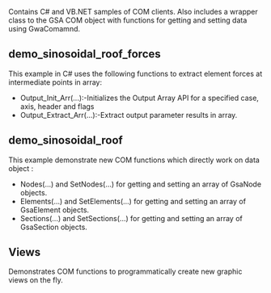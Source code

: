 Contains C# and VB.NET samples of COM clients. Also includes a wrapper class to the GSA COM object with functions for getting and setting data using GwaComamnd.

## demo_sinosoidal_roof_forces
This example in C# uses the following functions to extract element forces at intermediate points in array:
  - Output_Init_Arr(...):-Initializes the Output Array API for a specified case, axis, header and flags
  - Output_Extract_Arr(...):-Extract output parameter results in array.

## demo_sinosoidal_roof
This example demonstrate new COM functions which directly work on data object :
- Nodes(...) and SetNodes(...) for getting and setting an array of GsaNode objects.
- Elements(...) and SetElements(...) for getting and setting an array of GsaElement objects.
- Sections(...) and SetSections(...) for getting and setting an array of GsaSection objects.

## Views
Demonstrates COM functions to programmatically create new graphic views on the fly.
